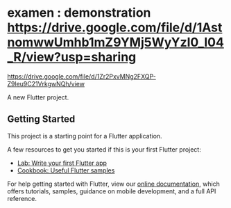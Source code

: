 # examen : demonstration https://drive.google.com/file/d/1AstnomwwUmhb1mZ9YMj5WyYzI0_l04_R/view?usp=sharing
https://drive.google.com/file/d/1Zr2PxvMNg2FXQP-Z9leu9C21VrkgwNQh/view

A new Flutter project.

## Getting Started

This project is a starting point for a Flutter application.

A few resources to get you started if this is your first Flutter project:

- [Lab: Write your first Flutter app](https://flutter.dev/docs/get-started/codelab)
- [Cookbook: Useful Flutter samples](https://flutter.dev/docs/cookbook)

For help getting started with Flutter, view our
[online documentation](https://flutter.dev/docs), which offers tutorials,
samples, guidance on mobile development, and a full API reference.

